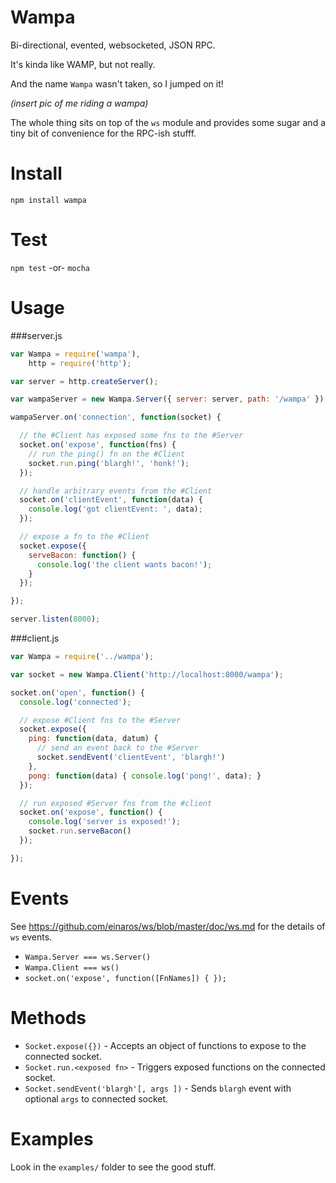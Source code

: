 Wampa
=====
Bi-directional, evented, websocketed, JSON RPC.

It's kinda like WAMP, but not really.

And the name `Wampa` wasn't taken, so I jumped on it!

_(insert pic of me riding a wampa)_

The whole thing sits on top of the `ws` module and provides some sugar and a tiny bit of convenience for the RPC-ish stufff.

Install
=======
`npm install wampa`

Test
====
`npm test`
-or-
`mocha`

Usage
=====
###server.js
```javascript
var Wampa = require('wampa'),
    http = require('http');

var server = http.createServer();

var wampaServer = new Wampa.Server({ server: server, path: '/wampa' });

wampaServer.on('connection', function(socket) {

  // the #Client has exposed some fns to the #Server
  socket.on('expose', function(fns) {
    // run the ping() fn on the #Client
    socket.run.ping('blargh!', 'honk!');
  });

  // handle arbitrary events from the #Client
  socket.on('clientEvent', function(data) {
    console.log('got clientEvent: ', data);
  });

  // expose a fn to the #Client
  socket.expose({
    serveBacon: function() {
      console.log('the client wants bacon!');
    }
  });

});

server.listen(8000);
```
###client.js
```javascript
var Wampa = require('../wampa');

var socket = new Wampa.Client('http://localhost:8000/wampa');

socket.on('open', function() {
  console.log('connected');

  // expose #Client fns to the #Server
  socket.expose({
    ping: function(data, datum) {
      // send an event back to the #Server
      socket.sendEvent('clientEvent', 'blargh!')
    },
    pong: function(data) { console.log('pong!', data); }
  });

  // run exposed #Server fns from the #client
  socket.on('expose', function() {
    console.log('server is exposed!');
    socket.run.serveBacon()
  });

});
```

Events
======
See https://github.com/einaros/ws/blob/master/doc/ws.md for the details of `ws` events.

- `Wampa.Server === ws.Server()`
- `Wampa.Client === ws()`
- `socket.on('expose', function([FnNames]) { });`

Methods
=======
- `Socket.expose({})` - Accepts an object of functions to expose to the connected socket.
- `Socket.run.<exposed fn>` - Triggers exposed functions on the connected socket.
- `Socket.sendEvent('blargh'[, args ])` - Sends `blargh` event with optional `args` to connected socket.

Examples
========
Look in the `examples/` folder to see the good stuff.
